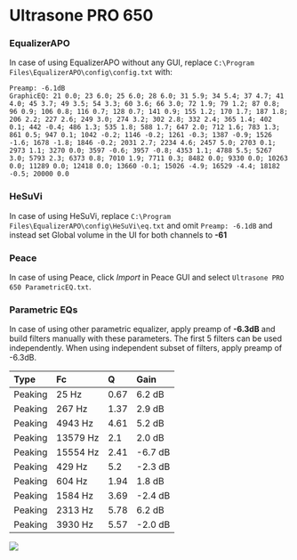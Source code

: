 # Ultrasone PRO 650

### EqualizerAPO
In case of using EqualizerAPO without any GUI, replace `C:\Program Files\EqualizerAPO\config\config.txt`
with:
```
Preamp: -6.1dB
GraphicEQ: 21 0.0; 23 6.0; 25 6.0; 28 6.0; 31 5.9; 34 5.4; 37 4.7; 41 4.0; 45 3.7; 49 3.5; 54 3.3; 60 3.6; 66 3.0; 72 1.9; 79 1.2; 87 0.8; 96 0.9; 106 0.8; 116 0.7; 128 0.7; 141 0.9; 155 1.2; 170 1.7; 187 1.8; 206 2.2; 227 2.6; 249 3.0; 274 3.2; 302 2.8; 332 2.4; 365 1.4; 402 0.1; 442 -0.4; 486 1.3; 535 1.8; 588 1.7; 647 2.0; 712 1.6; 783 1.3; 861 0.5; 947 0.1; 1042 -0.2; 1146 -0.2; 1261 -0.3; 1387 -0.9; 1526 -1.6; 1678 -1.8; 1846 -0.2; 2031 2.7; 2234 4.6; 2457 5.0; 2703 0.1; 2973 1.1; 3270 0.0; 3597 -0.6; 3957 -0.8; 4353 1.1; 4788 5.5; 5267 3.0; 5793 2.3; 6373 0.8; 7010 1.9; 7711 0.3; 8482 0.0; 9330 0.0; 10263 0.0; 11289 0.0; 12418 0.0; 13660 -0.1; 15026 -4.9; 16529 -4.4; 18182 -0.5; 20000 0.0
```

### HeSuVi
In case of using HeSuVi, replace `C:\Program Files\EqualizerAPO\config\HeSuVi\eq.txt` and omit `Preamp:
-6.1dB` and instead set Global volume in the UI for both channels to **-61**

### Peace
In case of using Peace, click *Import* in Peace GUI and select `Ultrasone PRO 650 ParametricEQ.txt`.

### Parametric EQs
In case of using other parametric equalizer, apply preamp of **-6.3dB** and build filters manually
with these parameters. The first 5 filters can be used independently.
When using independent subset of filters, apply preamp of -6.3dB.

| Type    | Fc       |    Q | Gain    |
|:--------|:---------|:-----|:--------|
| Peaking | 25 Hz    | 0.67 | 6.2 dB  |
| Peaking | 267 Hz   | 1.37 | 2.9 dB  |
| Peaking | 4943 Hz  | 4.61 | 5.2 dB  |
| Peaking | 13579 Hz | 2.1  | 2.0 dB  |
| Peaking | 15554 Hz | 2.41 | -6.7 dB |
| Peaking | 429 Hz   | 5.2  | -2.3 dB |
| Peaking | 604 Hz   | 1.94 | 1.8 dB  |
| Peaking | 1584 Hz  | 3.69 | -2.4 dB |
| Peaking | 2313 Hz  | 5.78 | 6.2 dB  |
| Peaking | 3930 Hz  | 5.57 | -2.0 dB |

![](https://raw.githubusercontent.com/jaakkopasanen/AutoEq/master/results/innerfidelity/sbaf-serious/Ultrasone%20PRO%20650/Ultrasone%20PRO%20650.png)